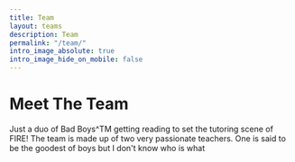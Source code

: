 ```yaml
---
title: Team
layout: teams
description: Team
permalink: "/team/"
intro_image_absolute: true
intro_image_hide_on_mobile: false
---
```


# Meet The Team

Just a duo of Bad Boys^TM getting reading to set the tutoring scene of FIRE! The team is made up of two very passionate teachers. One is said to be the goodest of boys but I don't know who is what
